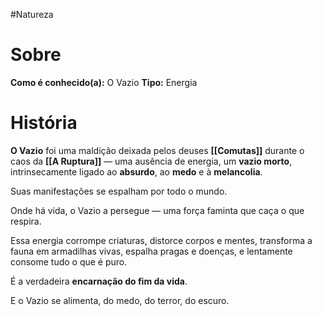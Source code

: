 #Natureza
# Sobre
**Como é conhecido(a):**  O Vazio
**Tipo:** Energia

# História
**O Vazio** foi uma maldição deixada pelos deuses **[[Comutas]]** durante o caos da **[[A Ruptura]]** — uma ausência de energia, um **vazio morto**, intrinsecamente ligado ao **absurdo**, ao **medo** e à **melancolia**.

Suas manifestações se espalham por todo o mundo.

Onde há vida, o Vazio a persegue — uma força faminta que caça o que respira.

Essa energia corrompe criaturas, distorce corpos e mentes, transforma a fauna em armadilhas vivas, espalha pragas e doenças, e lentamente consome tudo o que é puro.

É a verdadeira **encarnação do fim da vida**.

E o Vazio se alimenta, do medo, do terror, do escuro.